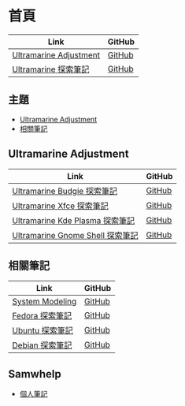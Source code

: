

# 首頁

| Link | GitHub |
| ---- | ------ |
| [Ultramarine Adjustment](https://samwhelp.github.io/ultramarine-adjustment/) | [GitHub](https://github.com/samwhelp/ultramarine-adjustment) |
| [Ultramarine 探索筆記](https://samwhelp.github.io/note-about-ultramarine/) | [GitHub](https://github.com/samwhelp/note-about-ultramarine) |




## 主題

* [Ultramarine Adjustment](#ultramarine-adjustment)
* [相關筆記](#相關筆記)




## Ultramarine Adjustment

| Link | GitHub |
| ---- | ------ |
| [Ultramarine Budgie 探索筆記](https://samwhelp.github.io/note-about-ultramarine-budgie/) | [GitHub](https://github.com/samwhelp/note-about-ultramarine-budgie) |
| [Ultramarine Xfce 探索筆記](https://samwhelp.github.io/note-about-ultramarine-xfce/) | [GitHub](https://github.com/samwhelp/note-about-ultramarine-xfce) |
| [Ultramarine Kde Plasma 探索筆記](https://samwhelp.github.io/note-about-ultramarine-kde-plasma/) | [GitHub](https://github.com/samwhelp/note-about-ultramarine-kde-plasma) |
| [Ultramarine Gnome Shell 探索筆記](https://samwhelp.github.io/note-about-ultramarine-gnome-shell/) | [GitHub](https://github.com/samwhelp/note-about-ultramarine-gnome-shell) |




## 相關筆記

| Link | GitHub |
| ---- | ------ |
| [System Modeling](https://samwhelp.github.io/system-modeling/) | [GitHub](https://github.com/samwhelp/system-modeling) |
| [Fedora 探索筆記](https://samwhelp.github.io/note-about-fedora/) | [GitHub](https://github.com/samwhelp/note-about-fedora) |
| [Ubuntu 探索筆記](https://samwhelp.github.io/note-about-ubuntu/) | [GitHub](https://github.com/samwhelp/note-about-ubuntu) |
| [Debian 探索筆記](https://samwhelp.github.io/note-about-debian/) | [GitHub](https://github.com/samwhelp/note-about-debian) |


## Samwhelp

* [個人筆記](https://samwhelp.github.io/book/)

